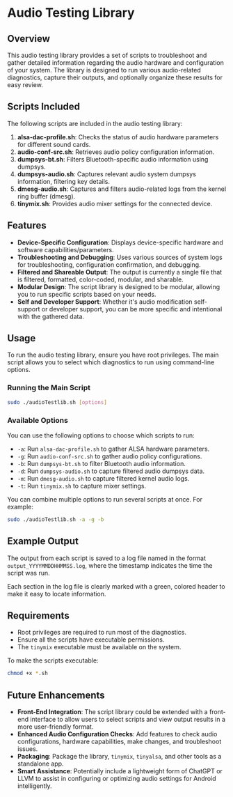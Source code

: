# Audio Testing Library

## Overview
This audio testing library provides a set of scripts to troubleshoot and gather detailed information regarding the audio hardware and configuration of your system. The library is designed to run various audio-related diagnostics, capture their outputs, and optionally organize these results for easy review.

## Scripts Included
The following scripts are included in the audio testing library:

1. **alsa-dac-profile.sh**: Checks the status of audio hardware parameters for different sound cards.
2. **audio-conf-src.sh**: Retrieves audio policy configuration information.
3. **dumpsys-bt.sh**: Filters Bluetooth-specific audio information using dumpsys.
4. **dumpsys-audio.sh**: Captures relevant audio system dumpsys information, filtering key details.
5. **dmesg-audio.sh**: Captures and filters audio-related logs from the kernel ring buffer (dmesg).
6. **tinymix.sh**: Provides audio mixer settings for the connected device.

## Features
- **Device-Specific Configuration**: Displays device-specific hardware and software capabilities/parameters.
- **Troubleshooting and Debugging**: Uses various sources of system logs for troubleshooting, configuration confirmation, and debugging.
- **Filtered and Shareable Output**: The output is currently a single file that is filtered, formatted, color-coded, modular, and sharable.
- **Modular Design**: The script library is designed to be modular, allowing you to run specific scripts based on your needs.
- **Self and Developer Support**: Whether it's audio modification self-support or developer support, you can be more specific and intentional with the gathered data.

## Usage
To run the audio testing library, ensure you have root privileges. The main script allows you to select which diagnostics to run using command-line options.

### Running the Main Script
```sh
sudo ./audioTestlib.sh [options]
```
### Available Options
You can use the following options to choose which scripts to run:

- `-a`: Run `alsa-dac-profile.sh` to gather ALSA hardware parameters.
- `-g`: Run `audio-conf-src.sh` to gather audio policy configurations.
- `-b`: Run `dumpsys-bt.sh` to filter Bluetooth audio information.
- `-d`: Run `dumpsys-audio.sh` to capture filtered audio dumpsys data.
- `-m`: Run `dmesg-audio.sh` to capture filtered kernel audio logs.
- `-t`: Run `tinymix.sh` to capture mixer settings.

You can combine multiple options to run several scripts at once. For example:
```sh
sudo ./audioTestlib.sh -a -g -b
```

## Example Output
The output from each script is saved to a log file named in the format `output_YYYYMMDDHHMMSS.log`, where the timestamp indicates the time the script was run.

Each section in the log file is clearly marked with a green, colored header to make it easy to locate information.

## Requirements
- Root privileges are required to run most of the diagnostics.
- Ensure all the scripts have executable permissions.
- The `tinymix` executable must be available on the system.

To make the scripts executable:
```sh
chmod +x *.sh
```

## Future Enhancements
- **Front-End Integration**: The script library could be extended with a front-end interface to allow users to select scripts and view output results in a more user-friendly format.
- **Enhanced Audio Configuration Checks**: Add features to check audio configurations, hardware capabilities, make changes, and troubleshoot issues.
- **Packaging**: Package the library, `tinymix`, `tinyalsa`, and other tools as a standalone app.
- **Smart Assistance**: Potentially include a lightweight form of ChatGPT or LLVM to assist in configuring or optimizing audio settings for Android intelligently.


